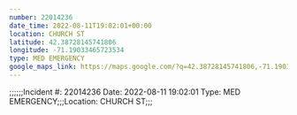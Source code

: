 ```yaml
---
number: 22014236
date_time: 2022-08-11T19:02:01+00:00
location: CHURCH ST
latitude: 42.38728145741806
longitude: -71.19033465723534
type: MED EMERGENCY
google_maps_link: https://maps.google.com/?q=42.38728145741806,-71.19033465723534
---
```


;;;;;;Incident #: 22014236   Date: 2022-08-11 19:02:01    Type: MED EMERGENCY;;;Location: CHURCH ST;;;
